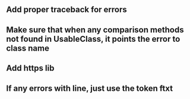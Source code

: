## Add proper traceback for errors
## Make sure that when any comparison methods not found in UsableClass, it points the error to class name
## Add https lib

## If any errors with line, just use the token ftxt